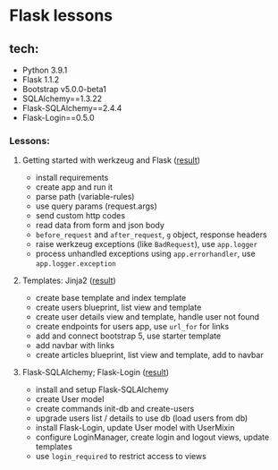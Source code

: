 # Flask lessons

## tech:
- Python 3.9.1
- Flask 1.1.2
- Bootstrap v5.0.0-beta1
- SQLAlchemy==1.3.22
- Flask-SQLAlchemy==2.4.4
- Flask-Login==0.5.0


### Lessons:
1. Getting started with werkzeug and Flask ([result](https://github.com/mahenzon/flask-lessons/tree/lesson-1))
    - install requirements
    - create app and run it
    - parse path (variable-rules)
    - use query params (request.args)
    - send custom http codes
    - read data from form and json body
    - `before_request` and `after_request`, `g` object, response headers
    - raise werkzeug exceptions (like `BadRequest`), use `app.logger`
    - process unhandled exceptions using `app.errorhandler`, use `app.logger.exception`

2. Templates: Jinja2 ([result](https://github.com/mahenzon/flask-lessons/tree/lesson-2))
    - create base template and index template
    - create users blueprint, list view and template
    - create user details view and template, handle user not found
    - create endpoints for users app, use `url_for` for links
    - add and connect bootstrap 5, use starter template
    - add navbar with links
    - create articles blueprint, list view and template, add to navbar

3. Flask-SQLAlchemy; Flask-Login ([result](https://github.com/mahenzon/flask-lessons/tree/lesson-3))
    - install and setup Flask-SQLAlchemy
    - create User model
    - create commands init-db and create-users
    - upgrade users list / details to use db (load users from db)
    - install Flask-Login, update User model with UserMixin
    - configure LoginManager, create login and logout views, update templates
    - use `login_required` to restrict access to views
